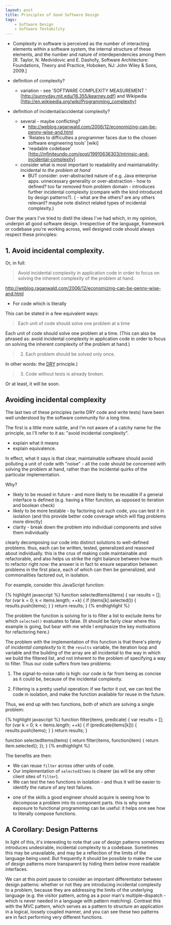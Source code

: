 ```yaml
---
layout: post
title: Principles of Good Software Design
tags:
    - Software Design
    - Software Testability
---
```



- Complexity in software is perceived as the number 
of interacting elements within a software system, the 
internal structure of these elements, and the number 
and nature of interdependencies among them [R. Taylor, N. Medvidovic and E. Dashofy,  Software 
Architecture: Foundations, Theory and Practice, 
Hoboken, NJ: John Wiley & Sons, 2009.]

- definition of complexity?
  - variation - see 'SOFTWARE  COMPLEXITY  MEASUREMENT ' [http://sunnyday.mit.edu/16.355/kearney.pdf] and Wikipedia [http://en.wikipedia.org/wiki/Programming_complexity]
- definition of incidental/accidental complexity?
  - several - maybe conflicting?
    - http://weblog.raganwald.com/2006/12/economizing-can-be-penny-wise-and.html
    - 'Relates to difficulties a programmer faces due to the chosen software engineering tools' [wiki]
    - 'readable codebase' [http://infiniteundo.com/post/19910636303/intrinsic-and-incidental-complexity]
  - consider what is most important to readability and maintainability: incidental _to the problem at hand_
    - BUT consider: over-abstracted nature of e.g. Java enterprise apps.  unnecessary generality or over-abstraction - how to defined?  too far removed from problem domain - introduces further incidental complexity (compare with the kind introduced by design patterns?).
(  - what are the others?  are any others relevant?  maybe note distinct related types of incidental complexity.)

Over the years I've tried to distil the ideas I've had which, in my opinion, underpin all good software design.  Irrespective of the language, framework or codebase you're working across, well designed code should always respect these principles:

## 1. Avoid incidental complexity.

Or, in full:

> Avoid incidental complexity in application code in order to focus on solving the inherent complexity of the problem at hand.

http://weblog.raganwald.com/2006/12/economizing-can-be-penny-wise-and.html

* For code which is literally

This can be stated in a few equivalent ways:

> Each unit of code should solve one problem at a time

Each unit of code should solve one problem at a time.  (This can also be phrased as: avoid incidental complexity in application code in order to focus on solving the inherent complexity of the problem at hand.)

> 2. Each problem should be solved only once.

In other words: the [DRY](http://en.wikipedia.org/wiki/Don't_repeat_yourself) principle.)

> 3. Code without tests is already broken.

Or at least, it will be soon.

## Avoiding incidental complexity

The last two of these principles (write DRY code and write tests) have been well understood by the software community for a long time.

The first is a little more subtle, and I'm not aware of a catchy name for the principle, so I'll refer to it as: "avoid incidental complexity".

- explain what it means
- explain equivalence.

In effect, what it says is that clear, maintainable software should avoid polluting a unit of code with "noise" - all the code should be concerned with solving the problem at hand, rather than the incidental quirks of the particular implementation.

Why?
- likely to be reused in future - and more likely to be reusable if a general interface is defined (e.g. having a filter function, as opposed to iteration and boolean check)
- likely to be more testable - by factoring out such code, you can test it in isolation (and this provide better code coverage which will flag problems more directly)
- clarity - break down the problem into individual components and solve them individually

clearly decomposing our code into distinct solutions to well-defined problems.  thus, each can be written, tested, generalized and reasoned about individually.  this is the crux of making code maintainable and refactorable, and also helps us strike the right balance between how much to refactor right now: the answer is in fact to ensure separation between problems in the first place, each of which can then be generalized, and commonalities factored out, in isolation.

For example, consider this JavaScript function:

{% highlight javascript %}
function selectedItems(items) {
    var results = [];
    for (var k = 0; k < items.length; ++k) {
        if (items[k].selected()) {
            results.push(items);
        }
    }
    return results;
}
{% endhighlight %}

The problem the function is solving for is to filter a list to exclude items for which ```selected()``` evaluates to false.  (It should be fairly clear where this example is going, but bear with me while I emphasize the key motivations for refactoring here.)

The problem with the implementation of this function is that there's plenty of _incidental complexity_ to it: the ```results``` variable, the iteration loop and variable and the building of the array are all incidental to the way in which we build the filtered list, and not inherent to the problem of specifying a way to filter.  Thus our code suffers from two problems:

1. The signal-to-noise ratio is high: our code is far from being as concise as it could be, because of the incidental complexity.

2. Filtering is a pretty useful operation: if we factor it out, we can test the code in isolation, and make the function available for reuse in the future.

Thus, we end up with two functions, both of which are solving a single problem:

{% highlight javascript %}
function filter(items, predicate) {
    var results = [];
    for (var k = 0; k < items.length; ++k) {
        if (predicate(items[k])) {
            results.push(items);
        }
    }
    return results;
}

function selectedItems(items) {
    return filter(items, function(item) {
        return item.selected();
    });
}
{% endhighlight %}

The benefits are then:

* We can reuse ```filter``` across other units of code.
* Our implementation of ```selectedItems``` is clearer (as will be any other client sites of ```filter```).
* We can test the two functions in isolation - and thus it will be easier to identify the nature of any test failures.

- one of the skills a good engineer should acquire is seeing how to decompose a problem into its component parts.  this is why some exposure to functional programming can be useful: it helps one see how to literally compose functions.

## A Corollary: Design Patterns

In light of this, it's interesting to note that use of design patterns sometimes introduces undesirable, incidental complexity to a codebase.  Sometimes this may be unavailable, and may be a reflection of the limits of the language being used.  But frequently it should be possible to make the use of design patterns more transparent by hiding them below more readable interfaces.

We can at this point pause to consider an important differentiator between design patterns: whether or not they are introducing incidental complexity to a problem, because they are addressing the limits of the underlying language (e.g. the visitor pattern, acting as a poor man's multiple-dispatch - which is never needed in a language with pattern matching).  Contrast this with the MVC pattern, which serves as a pattern to structure an application in a logical, loosely coupled manner, and you can see these two patterns are in fact performing very different functions.

